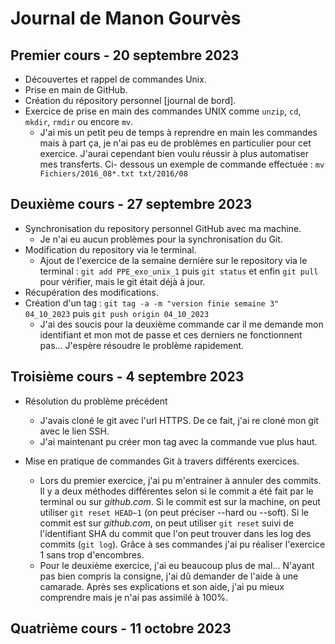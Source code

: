 # Journal de Manon Gourvès

## Premier cours - 20 septembre 2023

* Découvertes et rappel de commandes Unix.
* Prise en main de GitHub.
* Création du répository personnel [journal de bord].
* Exercice de prise en main des commandes UNIX comme `unzip`, `cd`, `mkdir`, `rmdir` ou encore `mv`.
  - J'ai mis un petit peu de temps à reprendre en main les commandes mais à part ça, je n'ai pas eu de problèmes        en particulier pour cet exercice. J'aurai cependant bien voulu réussir à plus automatiser mes transferts. Ci-         dessous un exemple de commande effectuée : `mv Fichiers/2016_08*.txt txt/2016/08`


## Deuxième cours - 27 septembre 2023

* Synchronisation du repository personnel GitHub avec ma machine.
  - Je n'ai eu aucun problèmes pour la synchronisation du Git.
* Modification du repository via le terminal.
  - Ajout de l'exercice de la semaine dernière sur le repository via le terminal : `git add PPE_exo_unix_1` puis `git status` et enfin `git pull` pour vérifier, mais le git était déjà à jour.
* Récupération des modifications.
* Création d'un tag : `git tag -a -m "version finie semaine 3" 04_10_2023` puis `git push origin 04_10_2023`
  - J'ai des soucis pour la deuxième commande car il me demande mon identifiant et mon mot de passe et ces derniers ne fonctionnent pas... J'espère résoudre le problème rapidement.


## Troisième cours - 4 septembre 2023

* Résolution du problème précédent
  - J'avais cloné le git avec l'url HTTPS. De ce fait, j'ai re cloné mon git avec le lien SSH.
  - J'ai maintenant pu créer mon tag avec la commande vue plus haut.

* Mise en pratique de commandes Git à travers différents exercices.
  - Lors du premier exercice, j'ai pu m'entrainer à annuler des commits. Il y a deux méthodes différentes selon si le commit a été fait par le terminal ou sur _github.com_. Si le commit est sur la machine, on peut utiliser `git reset HEAD~1` (on peut préciser --hard ou --soft). Si le commit est sur _github.com_, on peut utiliser `git reset` suivi de l'identifiant SHA du commit que l'on peut trouver dans les log des commits (`git log`). Grâce à ses commandes j'ai pu réaliser l'exercice 1 sans trop d'encombres.
  - Pour le deuxième exercice, j'ai eu beaucoup plus de mal... N'ayant pas bien compris la consigne, j'ai dû demander de l'aide à une camarade. Après ses explications et son aide, j'ai pu mieux comprendre mais je n'ai pas assimilé à 100%.


## Quatrième cours - 11 octobre 2023


